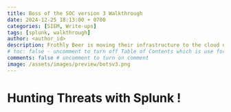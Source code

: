 ```yaml
---
title: Boss of the SOC version 3 Walkthrough
date: 2024-12-25 18:13:00 + 0700
categories: [SIEM, Write-ups]
tags: [splunk, walkthrough]    
author: <author_id>   
description: Frothly Beer is moving their infrastructure to the cloud using a multi-cloud strategy. Let's help them detect suspicious activities while their business evolves significantly. 
# toc: false - uncomment to turn off Table of Contents which is use for display content in right-panel 
comments: false # uncomment to turn on comment 
image: /assets/images/preview/botsv3.png
---
```

# Hunting Threats with Splunk ! 

